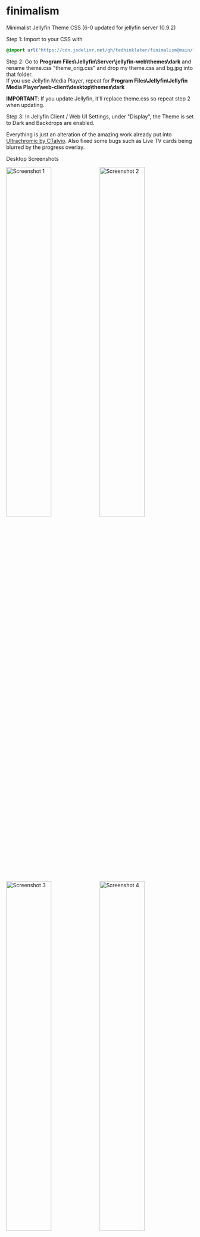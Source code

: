 # finimalism
Minimalist Jellyfin Theme CSS (6-0 updated for jellyfin server 10.9.2)

Step 1: Import to your CSS with

```css
@import url("https://cdn.jsdelivr.net/gh/tedhinklater/finimalism@main/finimalism6-0.css");

```

Step 2: Go to **Program Files\Jellyfin\Server\jellyfin-web\themes\dark** and rename theme.css "theme_orig.css" and drop my theme.css and bg.jpg into that folder.<br>
If you use Jellyfin Media Player, repeat for **Program Files\Jellyfin\Jellyfin Media Player\web-client\desktop\themes\dark**

**IMPORTANT**: If you update Jellyfin, it'll replace theme.css so repeat step 2 when updating.

Step 3: In Jellyfin Client / Web UI Settings, under "Display", the Theme is set to Dark and Backdrops are enabled. 

Everything is just an alteration of the amazing work already put into [Ultrachromic by CTalvio](https://github.com/CTalvio/Ultrachromic). Also fixed some bugs such as Live TV cards being blurred by the progress overlay.

Desktop Screenshots

<img src="https://github.com/tedhinklater/finimalism/assets/66086488/9b35cd00-9369-4418-99da-e6e8d07f5f26" alt="Screenshot 1" style="width: 49%;">
<img src="https://github.com/tedhinklater/finimalism/assets/66086488/b4fbae01-b838-4a6f-afe8-6728c6f467ce" alt="Screenshot 2" style="width: 49%;">
<img src="https://github.com/tedhinklater/finimalism/assets/66086488/d022ad82-e27b-4585-81e9-bf8abbac13bd" alt="Screenshot 3" style="width: 49%;">
<img src="https://github.com/tedhinklater/finimalism/assets/66086488/653104b1-3b58-4649-88eb-6f1bd4446fd8" alt="Screenshot 4" style="width: 49%;">
<img src="https://github.com/tedhinklater/finimalism/assets/66086488/d6d2f02a-90c2-492b-b325-75f908e86d23" alt="Screenshot 5" style="width: 49%;">
<img src="https://github.com/tedhinklater/finimalism/assets/66086488/aaa90ae7-4977-4056-bb32-0ea655a50f04" alt="Screenshot 6" style="width: 49%;">
<img src="https://github.com/tedhinklater/finimalism/assets/66086488/7df3e781-0a85-4b59-8351-f0a05369b7c3" alt="Screenshot 7" style="width: 49%;">

Player

<img src="https://github.com/tedhinklater/finimalism/assets/66086488/976319a8-09eb-4bb8-be4d-1ebbc53e9180" alt="Screenshot 8" style="width: 49%;">

Mobile Screenshots

<img src="https://github.com/tedhinklater/finimalism/assets/66086488/4b399824-bab8-4c7c-bb98-6fb41b42b2ed" alt="Screenshot 10" style="width: 49%;">
<img src="https://github.com/tedhinklater/finimalism/assets/66086488/64836eae-e0bd-4fce-aaf7-469ad87df156" alt="Screenshot 12" style="width: 49%;">
<br>
<img src="https://github.com/tedhinklater/finimalism/assets/66086488/e1b7be2e-b256-4489-ab64-4c1cec763197" style="width: 49%;">
<img src="https://github.com/tedhinklater/finimalism/assets/66086488/3985136d-f4d7-480b-a944-986a3eb56f81" alt="Screenshot 13" style="width: 49%;"><br>
<img src="https://github.com/tedhinklater/finimalism/assets/66086488/85988d51-497a-4375-8577-d95c41129517" alt="Screenshot 9" style="width: 25%;">
